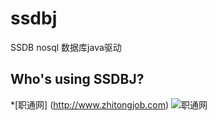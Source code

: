 ssdbj
=====

SSDB nosql 数据库java驱动 

## Who's using SSDBJ?
*[职通网] (http://www.zhitongjob.com)
![职通网](http://www.zhitongjob.com/images/logo.png)


